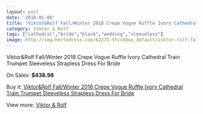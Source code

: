 ```yaml
---
layout: post
date: '2018-01-09'
title: "Viktor&Rolf Fall/Winter 2018 Crepe Vogue Ruffle Ivory Cathedral Train Trumpet Sleeveless Strapless Dress For Bride"
category: Viktor & Rolf
tags: ["cathedral","bride","black","wedding","sleeveless"]
image: http://img.hectodress.com/62273-thickbox_default/viktor-rolf-fall-winter-2018-crepe-vogue-ruffle-ivory-cathedral-train-trumpet-sleeveless-strapless-dress-for-bride.jpg
---
```

Viktor&Rolf Fall/Winter 2018 Crepe Vogue Ruffle Ivory Cathedral Train Trumpet Sleeveless Strapless Dress For Bride

On Sales: **$438.98**
<a href="https://www.hectodress.com/viktor-rolf/20079-viktor-rolf-fall-winter-2018-crepe-vogue-ruffle-ivory-cathedral-train-trumpet-sleeveless-strapless-dress-for-bride.html"><amp-img layout="responsive" width="600" height="600" src="//img.hectodress.com/62273-thickbox_default/viktor-rolf-fall-winter-2018-crepe-vogue-ruffle-ivory-cathedral-train-trumpet-sleeveless-strapless-dress-for-bride.jpg" alt="Viktor&Rolf Fall/Winter 2018 Crepe Vogue Ruffle Ivory Cathedral Train Trumpet Sleeveless Strapless Dress For Bride 0" /></a>
<a href="https://www.hectodress.com/viktor-rolf/20079-viktor-rolf-fall-winter-2018-crepe-vogue-ruffle-ivory-cathedral-train-trumpet-sleeveless-strapless-dress-for-bride.html"><amp-img layout="responsive" width="600" height="600" src="//img.hectodress.com/62275-thickbox_default/viktor-rolf-fall-winter-2018-crepe-vogue-ruffle-ivory-cathedral-train-trumpet-sleeveless-strapless-dress-for-bride.jpg" alt="Viktor&Rolf Fall/Winter 2018 Crepe Vogue Ruffle Ivory Cathedral Train Trumpet Sleeveless Strapless Dress For Bride 1" /></a>
<a href="https://www.hectodress.com/viktor-rolf/20079-viktor-rolf-fall-winter-2018-crepe-vogue-ruffle-ivory-cathedral-train-trumpet-sleeveless-strapless-dress-for-bride.html"><amp-img layout="responsive" width="600" height="600" src="//img.hectodress.com/62274-thickbox_default/viktor-rolf-fall-winter-2018-crepe-vogue-ruffle-ivory-cathedral-train-trumpet-sleeveless-strapless-dress-for-bride.jpg" alt="Viktor&Rolf Fall/Winter 2018 Crepe Vogue Ruffle Ivory Cathedral Train Trumpet Sleeveless Strapless Dress For Bride 2" /></a>

Buy it: [Viktor&Rolf Fall/Winter 2018 Crepe Vogue Ruffle Ivory Cathedral Train Trumpet Sleeveless Strapless Dress For Bride](https://www.hectodress.com/viktor-rolf/20079-viktor-rolf-fall-winter-2018-crepe-vogue-ruffle-ivory-cathedral-train-trumpet-sleeveless-strapless-dress-for-bride.html "Viktor&Rolf Fall/Winter 2018 Crepe Vogue Ruffle Ivory Cathedral Train Trumpet Sleeveless Strapless Dress For Bride")

View more: [Viktor & Rolf](https://www.hectodress.com/333-viktor-rolf "Viktor & Rolf")